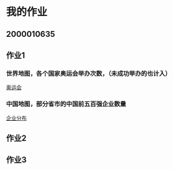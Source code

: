 # 我的作业
## 2000010635
## 作业1 
### 世界地图，各个国家奥运会举办次数，（未成功举办的也计入）

[奥运会](https://ikin7.github.io/Olympics.html)
### 中国地图，部分省市的中国前五百强企业数量

[企业分布](https://ikin7.github.io/Enterprise.html)
## 作业2
## 作业3
